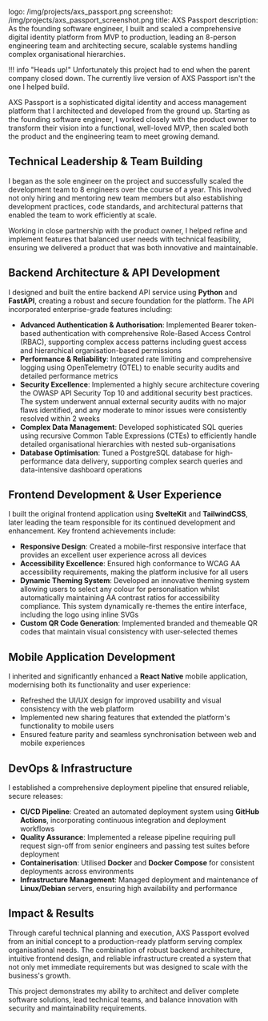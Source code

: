 logo: /img/projects/axs_passport.png
screenshot: /img/projects/axs_passport_screenshot.png
title: AXS Passport
description: As the founding software engineer, I built and scaled a comprehensive digital identity platform from MVP to production, leading an 8-person engineering team and architecting secure, scalable systems handling complex organisational hierarchies.

!!! info "Heads up!"
    Unfortunately this project had to end when the parent company closed down. The currently live version of AXS Passport isn't the one I helped build.

AXS Passport is a sophisticated digital identity and access management platform that I architected and developed from the ground up. Starting as the founding software engineer, I worked closely with the product owner to transform their vision into a functional, well-loved MVP, then scaled both the product and the engineering team to meet growing demand.

## Technical Leadership & Team Building

I began as the sole engineer on the project and successfully scaled the development team to 8 engineers over the course of a year. This involved not only hiring and mentoring new team members but also establishing development practices, code standards, and architectural patterns that enabled the team to work efficiently at scale.

Working in close partnership with the product owner, I helped refine and implement features that balanced user needs with technical feasibility, ensuring we delivered a product that was both innovative and maintainable.

## Backend Architecture & API Development

I designed and built the entire backend API service using **Python** and **FastAPI**, creating a robust and secure foundation for the platform. The API incorporated enterprise-grade features including:

- **Advanced Authentication & Authorisation**: Implemented Bearer token-based authentication with comprehensive Role-Based Access Control (RBAC), supporting complex access patterns including guest access and hierarchical organisation-based permissions
- **Performance & Reliability**: Integrated rate limiting and comprehensive logging using OpenTelemetry (OTEL) to enable security audits and detailed performance metrics
- **Security Excellence**: Implemented a highly secure architecture covering the OWASP API Security Top 10 and additional security best practices. The system underwent annual external security audits with no major flaws identified, and any moderate to minor issues were consistently resolved within 2 weeks
- **Complex Data Management**: Developed sophisticated SQL queries using recursive Common Table Expressions (CTEs) to efficiently handle detailed organisational hierarchies with nested sub-organisations
- **Database Optimisation**: Tuned a PostgreSQL database for high-performance data delivery, supporting complex search queries and data-intensive dashboard operations

## Frontend Development & User Experience

I built the original frontend application using **SvelteKit** and **TailwindCSS**, later leading the team responsible for its continued development and enhancement. Key frontend achievements include:

- **Responsive Design**: Created a mobile-first responsive interface that provides an excellent user experience across all devices
- **Accessibility Excellence**: Ensured high conformance to WCAG AA accessibility requirements, making the platform inclusive for all users
- **Dynamic Theming System**: Developed an innovative theming system allowing users to select any colour for personalisation whilst automatically maintaining AA contrast ratios for accessibility compliance. This system dynamically re-themes the entire interface, including the logo using inline SVGs
- **Custom QR Code Generation**: Implemented branded and themeable QR codes that maintain visual consistency with user-selected themes

## Mobile Application Development

I inherited and significantly enhanced a **React Native** mobile application, modernising both its functionality and user experience:

- Refreshed the UI/UX design for improved usability and visual consistency with the web platform
- Implemented new sharing features that extended the platform's functionality to mobile users
- Ensured feature parity and seamless synchronisation between web and mobile experiences

## DevOps & Infrastructure

I established a comprehensive deployment pipeline that ensured reliable, secure releases:

- **CI/CD Pipeline**: Created an automated deployment system using **GitHub Actions**, incorporating continuous integration and deployment workflows
- **Quality Assurance**: Implemented a release pipeline requiring pull request sign-off from senior engineers and passing test suites before deployment
- **Containerisation**: Utilised **Docker** and **Docker Compose** for consistent deployments across environments
- **Infrastructure Management**: Managed deployment and maintenance of **Linux/Debian** servers, ensuring high availability and performance

## Impact & Results

Through careful technical planning and execution, AXS Passport evolved from an initial concept to a production-ready platform serving complex organisational needs. The combination of robust backend architecture, intuitive frontend design, and reliable infrastructure created a system that not only met immediate requirements but was designed to scale with the business's growth.

This project demonstrates my ability to architect and deliver complete software solutions, lead technical teams, and balance innovation with security and maintainability requirements.
